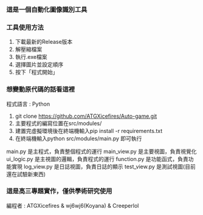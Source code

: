 ### 這是一個自動化圖像識別工具

### 工具使用方法

1. 下載最新的Release版本
2. 解壓縮檔案
3. 執行.exe檔案
4. 選擇圖片並設定順序
5. 按下「程式開始」

### 想變動原代碼的話看這裡

程式語言 : Python

1. git clone https://github.com/ATGXicefires/Auto-game.git
2. 主要程式的編寫位置在src/modules/
3. 建置完虛擬環境後在終端機輸入pip install -r requirements.txt
4. 在終端機輸入python src/modules/main.py 即可執行

main.py 是主程式，負責整個程式的運行
main_view.py 是主要視圖，負責視覺化
ui_logic.py 是主視圖的邏輯，負責程式的運行
function.py 是功能函式，負責功能實現
log_view.py 是日誌視圖，負責日誌的顯示
test_view.py 是測試視圖(目前還在試驗新東西)

### 這是高三專題實作，僅供學術研究使用

編程者 : ATGXicefires & wj6wj6(Koyana) & Creeperlol
